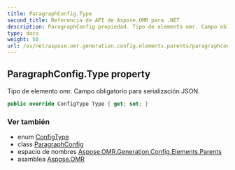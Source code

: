 ```yaml
---
title: ParagraphConfig.Type
second_title: Referencia de API de Aspose.OMR para .NET
description: ParagraphConfig propiedad. Tipo de elemento omr. Campo obligatorio para serialización JSON.
type: docs
weight: 50
url: /es/net/aspose.omr.generation.config.elements.parents/paragraphconfig/type/
---
```

## ParagraphConfig.Type property

Tipo de elemento omr. Campo obligatorio para serialización JSON.

```csharp
public override ConfigType Type { get; set; }
```

### Ver también

* enum [ConfigType](../../../aspose.omr.generation.config.enums/configtype/)
* class [ParagraphConfig](../)
* espacio de nombres [Aspose.OMR.Generation.Config.Elements.Parents](../../paragraphconfig/)
* asamblea [Aspose.OMR](../../../)


